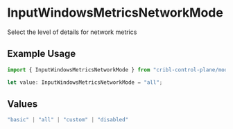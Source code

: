 # InputWindowsMetricsNetworkMode

Select the level of details for network metrics

## Example Usage

```typescript
import { InputWindowsMetricsNetworkMode } from "cribl-control-plane/models";

let value: InputWindowsMetricsNetworkMode = "all";
```

## Values

```typescript
"basic" | "all" | "custom" | "disabled"
```